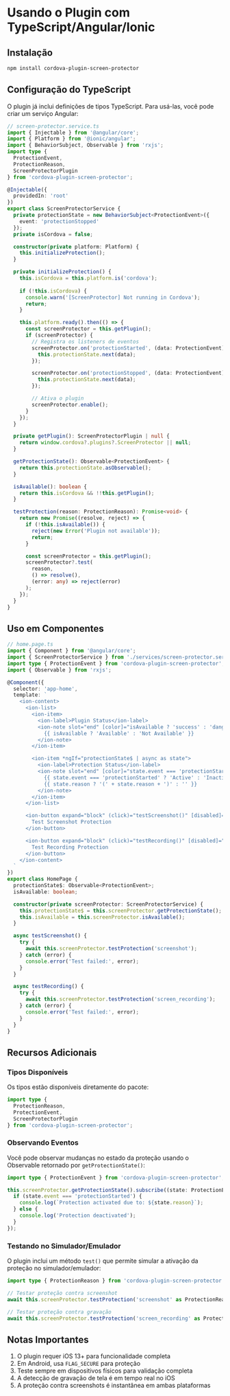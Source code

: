 # Usando o Plugin com TypeScript/Angular/Ionic

## Instalação

```bash
npm install cordova-plugin-screen-protector
```

## Configuração do TypeScript

O plugin já inclui definições de tipos TypeScript. Para usá-las, você pode criar um serviço Angular:

```typescript
// screen-protector.service.ts
import { Injectable } from '@angular/core';
import { Platform } from '@ionic/angular';
import { BehaviorSubject, Observable } from 'rxjs';
import type { 
  ProtectionEvent, 
  ProtectionReason, 
  ScreenProtectorPlugin 
} from 'cordova-plugin-screen-protector';

@Injectable({
  providedIn: 'root'
})
export class ScreenProtectorService {
  private protectionState = new BehaviorSubject<ProtectionEvent>({ 
    event: 'protectionStopped' 
  });
  private isCordova = false;

  constructor(private platform: Platform) {
    this.initializeProtection();
  }

  private initializeProtection() {
    this.isCordova = this.platform.is('cordova');
    
    if (!this.isCordova) {
      console.warn('[ScreenProtector] Not running in Cordova');
      return;
    }

    this.platform.ready().then(() => {
      const screenProtector = this.getPlugin();
      if (screenProtector) {
        // Registra os listeners de eventos
        screenProtector.on('protectionStarted', (data: ProtectionEvent) => {
          this.protectionState.next(data);
        });

        screenProtector.on('protectionStopped', (data: ProtectionEvent) => {
          this.protectionState.next(data);
        });

        // Ativa o plugin
        screenProtector.enable();
      }
    });
  }

  private getPlugin(): ScreenProtectorPlugin | null {
    return window.cordova?.plugins?.ScreenProtector || null;
  }

  getProtectionState(): Observable<ProtectionEvent> {
    return this.protectionState.asObservable();
  }

  isAvailable(): boolean {
    return this.isCordova && !!this.getPlugin();
  }

  testProtection(reason: ProtectionReason): Promise<void> {
    return new Promise((resolve, reject) => {
      if (!this.isAvailable()) {
        reject(new Error('Plugin not available'));
        return;
      }

      const screenProtector = this.getPlugin();
      screenProtector?.test(
        reason,
        () => resolve(),
        (error: any) => reject(error)
      );
    });
  }
}
```

## Uso em Componentes

```typescript
// home.page.ts
import { Component } from '@angular/core';
import { ScreenProtectorService } from './services/screen-protector.service';
import type { ProtectionEvent } from 'cordova-plugin-screen-protector';
import { Observable } from 'rxjs';

@Component({
  selector: 'app-home',
  template: `
    <ion-content>
      <ion-list>
        <ion-item>
          <ion-label>Plugin Status</ion-label>
          <ion-note slot="end" [color]="isAvailable ? 'success' : 'danger'">
            {{ isAvailable ? 'Available' : 'Not Available' }}
          </ion-note>
        </ion-item>

        <ion-item *ngIf="protectionState$ | async as state">
          <ion-label>Protection Status</ion-label>
          <ion-note slot="end" [color]="state.event === 'protectionStarted' ? 'warning' : 'success'">
            {{ state.event === 'protectionStarted' ? 'Active' : 'Inactive' }}
            {{ state.reason ? '(' + state.reason + ')' : '' }}
          </ion-note>
        </ion-item>
      </ion-list>

      <ion-button expand="block" (click)="testScreenshot()" [disabled]="!isAvailable">
        Test Screenshot Protection
      </ion-button>

      <ion-button expand="block" (click)="testRecording()" [disabled]="!isAvailable">
        Test Recording Protection
      </ion-button>
    </ion-content>
  `
})
export class HomePage {
  protectionState$: Observable<ProtectionEvent>;
  isAvailable: boolean;

  constructor(private screenProtector: ScreenProtectorService) {
    this.protectionState$ = this.screenProtector.getProtectionState();
    this.isAvailable = this.screenProtector.isAvailable();
  }

  async testScreenshot() {
    try {
      await this.screenProtector.testProtection('screenshot');
    } catch (error) {
      console.error('Test failed:', error);
    }
  }

  async testRecording() {
    try {
      await this.screenProtector.testProtection('screen_recording');
    } catch (error) {
      console.error('Test failed:', error);
    }
  }
}
```

## Recursos Adicionais

### Tipos Disponíveis

Os tipos estão disponíveis diretamente do pacote:

```typescript
import type { 
  ProtectionReason, 
  ProtectionEvent, 
  ScreenProtectorPlugin 
} from 'cordova-plugin-screen-protector';
```

### Observando Eventos

Você pode observar mudanças no estado da proteção usando o Observable retornado por `getProtectionState()`:

```typescript
import type { ProtectionEvent } from 'cordova-plugin-screen-protector';

this.screenProtector.getProtectionState().subscribe((state: ProtectionEvent) => {
  if (state.event === 'protectionStarted') {
    console.log(`Protection activated due to: ${state.reason}`);
  } else {
    console.log('Protection deactivated');
  }
});
```

### Testando no Simulador/Emulador

O plugin inclui um método `test()` que permite simular a ativação da proteção no simulador/emulador:

```typescript
import type { ProtectionReason } from 'cordova-plugin-screen-protector';

// Testar proteção contra screenshot
await this.screenProtector.testProtection('screenshot' as ProtectionReason);

// Testar proteção contra gravação
await this.screenProtector.testProtection('screen_recording' as ProtectionReason);
```

## Notas Importantes

1. O plugin requer iOS 13+ para funcionalidade completa
2. Em Android, usa `FLAG_SECURE` para proteção
3. Teste sempre em dispositivos físicos para validação completa
4. A detecção de gravação de tela é em tempo real no iOS
5. A proteção contra screenshots é instantânea em ambas plataformas 
